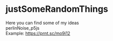 # justSomeRandomThings
Here you can find some of my ideas<br>
perlinNoise_p5js <br>
Example:
https://prnt.sc/mo9i12
